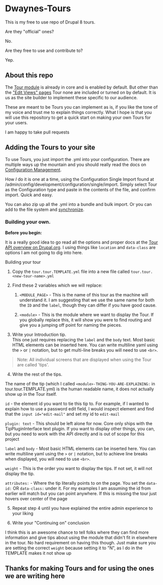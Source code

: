 # Dwaynes-Tours

This is my free to use repo of Drupal 8 tours.  

Are they "official" ones?  

No.  

Are they free to use and contribute to? 

Yep.  


## About this repo

The [Tour module](https://www.drupal.org/docs/8/core/modules/tour/overview) is already in core and is enabled by default.  But other than the ["Edit Views" pages](https://www.drupal.org/docs/8/core/modules/views/give-a-custom-name-to-a-field-in-the-views-edit-screen) Tour none are included or turned on by default.  It is us as the site builder to implement these specific to our audience.  

These are meant to be Tours you can implement as is, if you like the tone of my voice and trust me to explain things correctly.  What I hope is that you will use this repository to get a quick start on making your own Tours for your users.  

I am happy to take pull requests


## Adding the Tours to your site

To use Tours, you just import the .yml into your configuration.  There are multiple ways up the mountain and you should really read the docs on [Configuration Management](https://www.drupal.org/docs/8/configuration-management/managing-your-sites-configuration).  

How _I_ do it is one at a time, using the Configuration Single Import found at /admin/config/development/configuration/single/import.  Simply select Tour as the Configuration type and paste in the contents of the file, and confirm import.  Quick and easy.

You can also zip up all the .yml into a bundle and bulk import.  Or you can add to the file system and [synchronize](https://www.drupal.org/docs/8/configuration-management/workflow-using-the-drupal-ui).



### Building your own.

**Before you begin:**

It is a really good idea to go read all the options and proper docs at the [Tour API overview on Drupal.org](https://www.drupal.org/docs/8/api/tour-api/overview).  I using things like `location` and `data-class` are options I am not going to dig into here.  

Building your tour

1. Copy the `tour.tour.TEMPLATE.yml` file into a new file called `tour.tour.<new-tour-name>.yml` 

2. Find these 2 variables which we will replace: 
	1. `<MODULE_PAGE>` - This is the name of this tour as the machine will understand it.  I am suggesting that we use the same name for both the `ID` and the `label`, though they can differ if you have good cause.

	2. `<module>` - This is the module where we want to display the Tour.  If you globally replace this, it will show you were to find routing and give you a jumping off point for naming the pieces.  


3. Write your Introduction tip.  
This one just requires replacing the `label` and the `body` text.  Most basic HTML elements can be inserted here. You can write multiline yaml using the `>` or `|` notation, but to get multi-line breaks you will need to use `<br>`. 

> Note: All individual screens that are displayed when using the Tour are called 'tips'.  

4. Write the rest of the tips.  

The name of the tip (which I called `<module>-THING-YOU-ARE-EXPLAINING:` in tour.tour.TEMPLATE.yml) is the human readable name, it does not actually show up in the Tour itself.

`id` - the element id you want to tie this tip to. For example, if I wanted to explain how to use a password edit field, I would inspect element and find that the `input id="edit-mail"` and set my id to `edit-mail`

`plugin: text` - This should be left alone for now.  Core only ships with the TipPluginInterface text plugin.  If you want to display other things, you can, but you need to work with the API directly and is out of scope for this project

`label` and `body` - Most basic HTML elements can be inserted here. You can write multiline yaml using the `>` or `|` notation, but to achieve line breaks when displayed, you will need to use `<br>`. 

`weight` - This is the order you want to display the tips. If not set, it will not display the tip.

`attributes:` - Where the tip literally points to on the page.  You set the `data-id:` OR `data-class:` under it.  For my examples I am assuming the id from earlier will match but you can point anywhere.  If this is missing the tour just hovers over center of the page  

5. Repeat step 4 until you have explained the entire admin experience to your liking

6. Write your "Continuing on" conclusion

I think this is an awesome chance to tell folks where they can find more information and give tips about using the module that didn't fit in elsewhere in the tour.  No hard requirement on having this though.  Just make sure you are setting the correct `weight` because setting it to "N", as I do in the TEMPLATE makes it not show up


## Thanks for making Tours and for using the ones we are writing here

